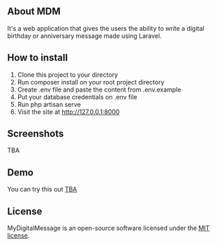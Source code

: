 ## About MDM

It's a web application that gives the users the ability to write a digital birthday or anniversary message made using Laravel. 

## How to install

1. Clone this project to your directory
2. Run composer install on your root project directory
3. Create .env file and paste the content from .env.example
4. Put your database credentials on .env file
5. Run php artisan serve
6. Visit the site at http://127.0.0.1:8000

## Screenshots

TBA

## Demo
You can try this out <a href="#">TBA</a>

## License

MyDigitalMessage is an open-source software licensed under the [MIT license](https://opensource.org/licenses/MIT).
